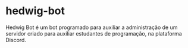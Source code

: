 # hedwig-bot
Hedwig Bot é um bot programado para auxiliar a administração de um servidor criado para auxiliar estudantes de programação, na plataforma Discord.
